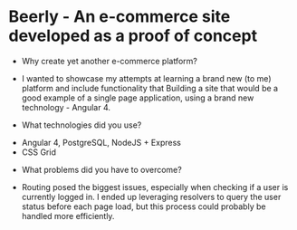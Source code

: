 # Beerly - An e-commerce site developed as a proof of concept

* Why create yet another e-commerce platform?
- I wanted to showcase my attempts at learning a brand new (to me) platform and include functionality that  Building a site that would be a good example of a single page application, using a brand new technology - Angular 4.
* What technologies did you use?
- Angular 4, PostgreSQL, NodeJS + Express
- CSS Grid
* What problems did you have to overcome?
- Routing posed the biggest issues, especially when checking if a user is currently logged in. I ended up leveraging resolvers to query the user status before each page load, but this process could probably be handled more efficiently.